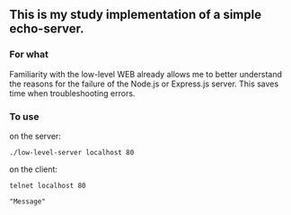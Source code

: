 This is my study implementation of a simple echo-server.
-----------
### For what
Familiarity with the low-level WEB already allows me to better understand the reasons for the failure of the Node.js or Express.js server. This saves time when troubleshooting errors.

### To use
on the server:
```
./low-level-server localhost 80
```

on the client:
```
telnet localhost 80
```
```
"Message"
```

